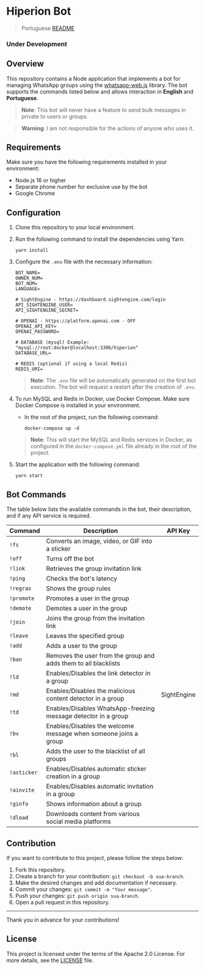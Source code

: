 # Hiperion Bot

> Portuguese [README](./locales/pt/@README.md)

### Under Development

## Overview

This repository contains a Node application that implements a bot for managing WhatsApp groups using the [whatsapp-web.js](https://github.com/pedroslopez/whatsapp-web.js) library. The bot supports the commands listed below and allows interaction in **English** and **Portuguese**.

> **Note**: This bot will never have a feature to send bulk messages in private to users or groups.

> **Warning**: I am not responsible for the actions of anyone who uses it.

## Requirements

Make sure you have the following requirements installed in your environment:

- Node.js 16 or higher
- Separate phone number for exclusive use by the bot
- Google Chrome

## Configuration

1. Clone this repository to your local environment.
2. Run the following command to install the dependencies using Yarn:

   ```shell
   yarn install
   ```

3. Configure the `.env` file with the necessary information:

   ```plaintext
   BOT_NAME=
   OWNER_NUM=
   BOT_NUM=
   LANGUAGE=

   # SightEngine - https://dashboard.sightengine.com/login
   API_SIGHTENGINE_USER=
   API_SIGHTENGINE_SECRET=

   # OPENAI - https://platform.openai.com - OFF
   OPENAI_API_KEY=
   OPENAI_PASSWORD=

   # DATABASE (mysql) Example: "mysql://root:docker@localhost:3306/hiperion"
   DATABASE_URL=

   # REDIS (optional if using a local Redis)
   REDIS_URI=
   ```

   > **Note**: The `.env` file will be automatically generated on the first bot execution. The bot will request a restart after the creation of `.env`.

4. To run MySQL and Redis in Docker, use Docker Compose. Make sure Docker Compose is installed in your environment.

   - In the root of the project, run the following command:

     ```shell
     docker-compose up -d
     ```

   > **Note**: This will start the MySQL and Redis services in Docker, as configured in the `docker-compose.yml` file already in the root of the project.

5. Start the application with the following command:

   ```shell
   yarn start
   ```

## Bot Commands

The table below lists the available commands in the bot, their description, and if any API service is required.

| Command     | Description                                                     | API Key     |
| ----------- | --------------------------------------------------------------- | ----------- |
| `!fs`       | Converts an image, video, or GIF into a sticker                 |             |
| `!off`      | Turns off the bot                                               |             |
| `!link`     | Retrieves the group invitation link                             |             |
| `!ping`     | Checks the bot's latency                                        |             |
| `!regras`   | Shows the group rules                                           |             |
| `!promote`  | Promotes a user in the group                                    |             |
| `!demote`   | Demotes a user in the group                                     |             |
| `!join`     | Joins the group from the invitation link                        |             |
| `!leave`    | Leaves the specified group                                      |             |
| `!add`      | Adds a user to the group                                        |             |
| `!ban`      | Removes the user from the group and adds them to all blacklists |             |
| `!ld`       | Enables/Disables the link detector in a group                   |             |
| `!md`       | Enables/Disables the malicious content detector in a group      | SightEngine |
| `!td`       | Enables/Disables WhatsApp-freezing message detector in a group  |             |
| `!bv`       | Enables/Disables the welcome message when someone joins a group |             |
| `!bl`       | Adds the user to the blacklist of all groups                    |             |
| `!asticker` | Enables/Disables automatic sticker creation in a group          |             |
| `!ainvite`  | Enables/Disables automatic invitation in a group                |             |
| `!ginfo`    | Shows information about a group                                 |             |
| `!dload`    | Downloads content from various social media platforms           |             |

## Contribution

If you want to contribute to this project, please follow the steps below:

1. Fork this repository.
2. Create a branch for your contribution: `git checkout -b sua-branch`.
3. Make the desired changes and add documentation if necessary.
4. Commit your changes: `git commit -m "Your message"`.
5. Push your changes: `git push origin sua-branch`.
6. Open a pull request in this repository.

---

Thank you in advance for your contributions!

## License

This project is licensed under the terms of the Apache 2.0 License. For more details, see the [LICENSE](./LICENSE) file.
